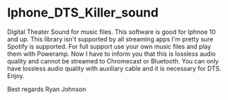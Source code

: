 # Iphone_DTS_Killer_sound
Digital Theater Sound for music files. This software is good for Iphnoe 10 and up. This library isn't supported by all streaming apps I'm pretty sure Spotify is supported. For full support use your own music files and play them with Poweramp. Now I have to inform you that this is lossless audio quality and cannot be streamed to Chromecast or Bluetooth. You can only have lossless audio quality with auxiliary cable and it is necessary for DTS. Enjoy.

 



Best regards
Ryan Johnson

